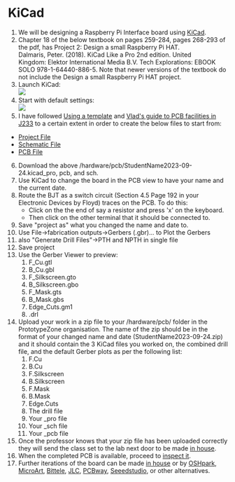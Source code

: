 # KiCad   
1. We will be designing a Raspberry Pi Interface board using [KiCad](https://www.kicad.org/).
2. Chapter 18 of the below textbook on pages 259-284, pages 268-293 of the pdf, has Project 2: Design a small Raspberry Pi HAT.
   Dalmaris, Peter. (2018). KiCad Like a Pro 2nd edition. United Kingdom: Elektor International Media B.V. Tech Explorations: EBOOK SOLO 978-1-64440-886-5. Note that newer versions of the textbook do not include the Design a small Raspberry Pi HAT project.   
3. Launch KiCad:   
![](media/1.png)
4. Start with default settings:   
![](media/2.png)
5. I have followed [Using a template](https://techexplorations.com/guides/kicad/3e/create-a-new-kicad-project-from-a-template/) and [Vlad's guide to PCB facilities in J233](PCBPrototypes.md) to a certain extent in order to create the below files to start from:
-   [Project File](/hardware/pcb/StudentName2023-09-24.kicad_pro)
-   [Schematic File](/hardware/pcb/StudentName2023-09-24.kicad_sch)
-   [PCB File](/hardware/pcb/StudentName2023-09-24.kicad_pcb)   
6. Download the above /hardware/pcb/StudentName2023-09-24.kicad_pro, pcb, and sch.
7. Use KiCad to change the board in the PCB view to have your name and the current date.
8. Route the BJT as a switch circuit (Section 4.5 Page 192 in your Electronic Devices by Floyd) traces on the PCB. To do this:
   - Click on the the end of say a resistor and press 'x' on the keyboard.
   - Then click on the other terminal that it should be connected to.
9. Save "project as" what you changed the name and date to.   
10. Use File->fabrication outputs->Gerbers (.gbr)... to Plot the Gerbers   
11. also "Generate Drill Files"->PTH and NPTH in single file   
12. Save project
13. Use the Gerber Viewer to preview:
    1. F_Cu.gtl
    2. B_Cu.gbl
    3. F_Silkscreen.gto
    4. B_Silkscreen.gbo
    5. F_Mask.gts
    6. B_Mask.gbs
    7. Edge_Cuts.gm1
    8. .drl    
14. Upload your work in a zip file to your /hardware/pcb/ folder in the PrototypeZone organisation. The name of the zip should be in the format of your changed name and date (StudentName2023-09-24.zip) and it should contain the 3 KiCad files you worked on, the combined drill file, and the default Gerber plots as per the following list:   
    1. F.Cu   
    2. B.Cu   
    3. F.Silkscreen   
    4. B.Silkscreen   
    5. F.Mask   
    6. B.Mask   
    7. Edge.Cuts   
    8. The drill file   
    9. Your _pro file   
    10. Your _sch file   
    11. Your _pcb file
15. Once the professor knows that your zip file has been uploaded correctly they will send the class set to the lab next door to be made [in house](/hardware/pcb/PCBPrototypes.md).
16. When the completed PCB is available, proceed to [inspect it](/hardware/pcb/inspection.md).
17. Further iterations of the board can be made [in house](/hardware/pcb/PCBPrototypes.md) or by [OSHpark](https://oshpark.com/),  [MicroArt](https://microart.pcborders.com/), [Bittele](https://onlinequote.7pcb.com/), [JLC](https://jlcpcb.com/), [PCBway](https://www.pcbway.com/QuickOrderOnline.aspx), [Seeedstudio](https://www.seeedstudio.com/fusion_pcb.html), or other alternatives.   








